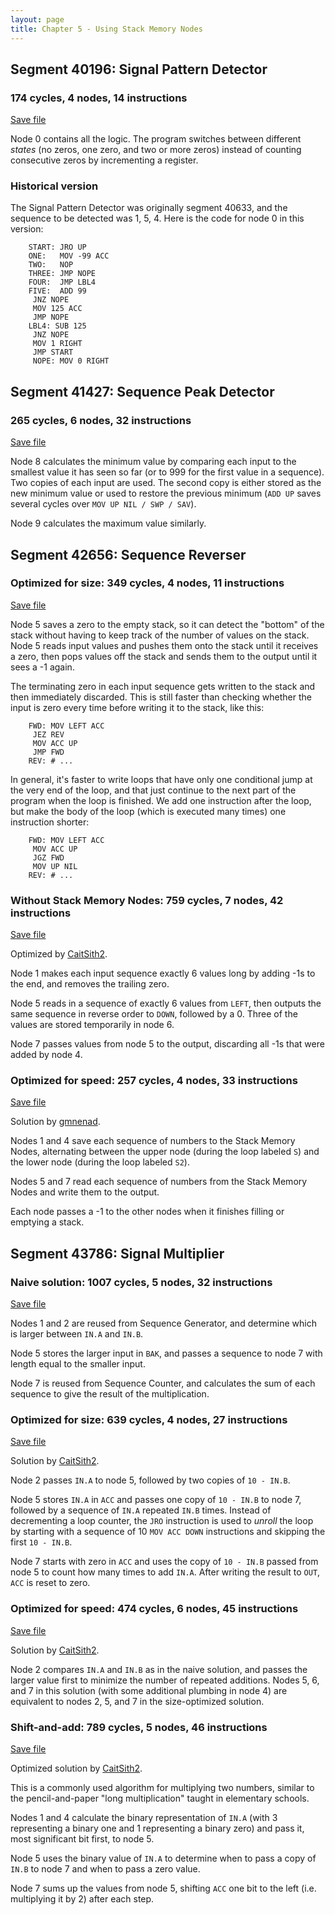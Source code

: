 ```yaml
---
layout: page
title: Chapter 5 - Using Stack Memory Nodes
---
```


## Segment 40196: Signal Pattern Detector

### 174 cycles, 4 nodes, 14 instructions

[Save file](../save/40196.0.txt)

Node 0 contains all the logic. The program switches between different _states_ (no zeros, one zero, and two or more zeros) instead of counting consecutive zeros by incrementing a register.

### Historical version

The Signal Pattern Detector was originally segment 40633, and the sequence to be detected was 1, 5, 4. Here is the code for node 0 in this version:

        START: JRO UP
        ONE:   MOV -99 ACC
        TWO:   NOP
        THREE: JMP NOPE
        FOUR:  JMP LBL4
        FIVE:  ADD 99
         JNZ NOPE
         MOV 125 ACC
         JMP NOPE
        LBL4: SUB 125
         JNZ NOPE
         MOV 1 RIGHT
         JMP START
         NOPE: MOV 0 RIGHT

## Segment 41427: Sequence Peak Detector

### 265 cycles, 6 nodes, 32 instructions

[Save file](../save/41427.0.txt)

Node 8 calculates the minimum value by comparing each input to the smallest value it has seen so far (or to 999 for the first value in a sequence). Two copies of each input are used. The second copy is either stored as the new minimum value or used to restore the previous minimum (`ADD UP` saves several cycles over `MOV UP NIL / SWP / SAV`).

Node 9 calculates the maximum value similarly.

## Segment 42656: Sequence Reverser

### Optimized for size: 349 cycles, 4 nodes, 11 instructions

[Save file](../save/42656.0.txt)

Node 5 saves a zero to the empty stack, so it can detect the "bottom" of the stack without having to keep track of the number of values on the stack. Node 5 reads input values and pushes them onto the stack until it receives a zero, then pops values off the stack and sends them to the output until it sees a -1 again.

The terminating zero in each input sequence gets written to the stack and then immediately discarded. This is still faster than checking whether the input is zero every time before writing it to the stack, like this:

        FWD: MOV LEFT ACC
         JEZ REV
         MOV ACC UP
         JMP FWD
        REV: # ...

In general, it's faster to write loops that have only one conditional jump at the very end of the loop, and that just continue to the next part of the program when the loop is finished. We add one instruction after the loop, but make the body of the loop (which is executed many times) one instruction shorter:

        FWD: MOV LEFT ACC
         MOV ACC UP
         JGZ FWD
         MOV UP NIL
        REV: # ...

### Without Stack Memory Nodes: 759 cycles, 7 nodes, 42 instructions

[Save file](../save/42656.1.txt)

Optimized by [CaitSith2](https://github.com/CaitSith2).

Node 1 makes each input sequence exactly 6 values long by adding -1s to the end, and removes the trailing zero.

Node 5 reads in a sequence of exactly 6 values from `LEFT`, then outputs the same sequence in reverse order to `DOWN`, followed by a 0. Three of the values are stored temporarily in node 6.

Node 7 passes values from node 5 to the output, discarding all -1s that were added by node 4.

### Optimized for speed: 257 cycles, 4 nodes, 33 instructions

[Save file](../save/42656.2.txt)

Solution by [gmnenad](https://github.com/gmnenad).

Nodes 1 and 4 save each sequence of numbers to the Stack Memory Nodes, alternating between the upper node (during the loop labeled `S`) and the lower node (during the loop labeled `S2`).

Nodes 5 and 7 read each sequence of numbers from the Stack Memory Nodes and write them to the output.

Each node passes a -1 to the other nodes when it finishes filling or emptying a stack.

## Segment 43786: Signal Multiplier

### Naive solution: 1007 cycles, 5 nodes, 32 instructions

[Save file](../save/43786.0.txt)

Nodes 1 and 2 are reused from Sequence Generator, and determine which is larger between `IN.A` and `IN.B`.

Node 5 stores the larger input in `BAK`, and passes a sequence to node 7 with length equal to the smaller input.

Node 7 is reused from Sequence Counter, and calculates the sum of each sequence to give the result of the multiplication.

### Optimized for size: 639 cycles, 4 nodes, 27 instructions

[Save file](../save/43786.1.txt)

Solution by [CaitSith2](https://github.com/CaitSith2).

Node 2 passes `IN.A` to node 5, followed by two copies of `10 - IN.B`.

Node 5 stores `IN.A` in `ACC` and passes one copy of `10 - IN.B` to node 7, followed by a sequence of `IN.A` repeated `IN.B` times. Instead of decrementing a loop counter, the `JRO` instruction is used to _unroll_ the loop by starting with a sequence of 10 `MOV ACC DOWN` instructions and skipping the first `10 - IN.B`.

Node 7 starts with zero in `ACC` and uses the copy of `10 - IN.B` passed from node 5 to count how many times to add `IN.A`. After writing the result to `OUT`, `ACC` is reset to zero.

### Optimized for speed: 474 cycles, 6 nodes, 45 instructions

[Save file](../save/43786.2.txt)

Solution by [CaitSith2](https://github.com/CaitSith2).

Node 2 compares `IN.A` and `IN.B` as in the naive solution, and passes the larger value first to minimize the number of repeated additions. Nodes 5, 6, and 7 in this solution (with some additional plumbing in node 4) are equivalent to nodes 2, 5, and 7 in the size-optimized solution.

### Shift-and-add: 789 cycles, 5 nodes, 46 instructions

[Save file](../save/43786.3.txt)

Optimized solution by [CaitSith2](https://github.com/CaitSith2).

This is a commonly used algorithm for multiplying two numbers, similar to the pencil-and-paper "long multiplication" taught in elementary schools.

Nodes 1 and 4 calculate the binary representation of `IN.A` (with 3 representing a binary one and 1 representing a binary zero) and pass it, most significant bit first, to node 5.

Node 5 uses the binary value of `IN.A` to determine when to pass a copy of `IN.B` to node 7 and when to pass a zero value.

Node 7 sums up the values from node 5, shifting `ACC` one bit to the left (i.e. multiplying it by 2) after each step.
